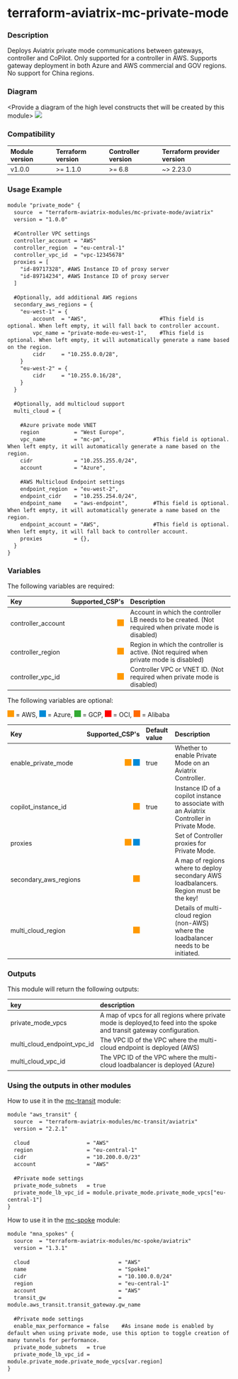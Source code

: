# terraform-aviatrix-mc-private-mode

### Description
Deploys Aviatrix private mode communications between gateways, controller and CoPilot. Only supported for a controller in AWS.
Supports gateway deployment in both Azure and AWS commercial and GOV regions. No support for China regions.

### Diagram
\<Provide a diagram of the high level constructs thet will be created by this module>
<img src="<IMG URL>"  height="250">

### Compatibility
Module version | Terraform version | Controller version | Terraform provider version
:--- | :--- | :--- | :---
v1.0.0 | >= 1.1.0 | >= 6.8 | ~> 2.23.0

### Usage Example
```hcl
module "private_mode" {
  source  = "terraform-aviatrix-modules/mc-private-mode/aviatrix"
  version = "1.0.0"

  #Controller VPC settings
  controller_account = "AWS"
  controller_region  = "eu-central-1"
  controller_vpc_id  = "vpc-12345678"
  proxies = [
    "id-89717328", #AWS Instance ID of proxy server
    "id-89714234", #AWS Instance ID of proxy server
  ]

  #Optionally, add additional AWS regions
  secondary_aws_regions = {
    "eu-west-1" = {
        account  = "AWS",                       #This field is optional. When left empty, it will fall back to controller account.
        vpc_name = "private-mode-eu-west-1",    #This field is optional. When left empty, it will automatically generate a name based on the region.
        cidr     = "10.255.0.0/28",
    }
    "eu-west-2" = {
        cidr     = "10.255.0.16/28",
    } 
  }

  #Optionally, add multicloud support
  multi_cloud = {

    #Azure private mode VNET
    region           = "West Europe",
    vpc_name         = "mc-pm",               #This field is optional. When left empty, it will automatically generate a name based on the region.
    cidr             = "10.255.255.0/24",
    account          = "Azure",

    #AWS Multicloud Endpoint settings
    endpoint_region  = "eu-west-2",       
    endpoint_cidr    = "10.255.254.0/24",
    endpoint_name    = "aws-endpoint",        #This field is optional. When left empty, it will automatically generate a name based on the region.
    endpoint_account = "AWS",                 #This field is optional. When left empty, it will fall back to controller account.
    proxies          = {},
  }  
}
```

### Variables
The following variables are required:

Key | Supported_CSP's | Description
:-- | --: | :--
controller_account | <img src="https://github.com/terraform-aviatrix-modules/terraform-aviatrix-mc-private-mode/blob/main/img/aws.png?raw=true" title="AWS"> | Account in which the controller LB needs to be created. (Not required when private mode is disabled)
controller_region | <img src="https://github.com/terraform-aviatrix-modules/terraform-aviatrix-mc-private-mode/blob/main/img/aws.png?raw=true" title="AWS"> | Region in which the controller is active. (Not required when private mode is disabled)
controller_vpc_id | <img src="https://github.com/terraform-aviatrix-modules/terraform-aviatrix-mc-private-mode/blob/main/img/aws.png?raw=true" title="AWS"> | Controller VPC or VNET ID. (Not required when private mode is disabled)

The following variables are optional:

<img src="https://github.com/terraform-aviatrix-modules/terraform-aviatrix-mc-private-mode/blob/main/img/aws.png?raw=true" title="AWS"> = AWS, <img src="https://github.com/terraform-aviatrix-modules/terraform-aviatrix-mc-private-mode/blob/main/img/azure.png?raw=true" title="Azure"> = Azure, <img src="https://github.com/terraform-aviatrix-modules/terraform-aviatrix-mc-private-mode/blob/main/img/gcp.png?raw=true" title="GCP"> = GCP, <img src="https://github.com/terraform-aviatrix-modules/terraform-aviatrix-mc-private-mode/blob/main/img/oci.png?raw=true" title="OCI"> = OCI, <img src="https://github.com/terraform-aviatrix-modules/terraform-aviatrix-mc-private-mode/blob/main/img/alibaba.png?raw=true" title="Alibaba"> = Alibaba

Key | Supported_CSP's | Default value | Description
:-- | --: | :-- | :--
enable_private_mode | <img src="https://github.com/terraform-aviatrix-modules/terraform-aviatrix-mc-private-mode/blob/main/img/aws.png?raw=true" title="AWS"> <img src="https://github.com/terraform-aviatrix-modules/terraform-aviatrix-mc-private-mode/blob/main/img/azure.png?raw=true" title="Azure"> | true | Whether to enable Private Mode on an Aviatrix Controller.
copilot_instance_id | <img src="https://github.com/terraform-aviatrix-modules/terraform-aviatrix-mc-private-mode/blob/main/img/aws.png?raw=true" title="AWS"> | true | Instance ID of a copilot instance to associate with an Aviatrix Controller in Private Mode.
proxies | <img src="https://github.com/terraform-aviatrix-modules/terraform-aviatrix-mc-private-mode/blob/main/img/aws.png?raw=true" title="AWS"> <img src="https://github.com/terraform-aviatrix-modules/terraform-aviatrix-mc-private-mode/blob/main/img/azure.png?raw=true" title="Azure"> | | Set of Controller proxies for Private Mode.
secondary_aws_regions | <img src="https://github.com/terraform-aviatrix-modules/terraform-aviatrix-mc-private-mode/blob/main/img/aws.png?raw=true" title="AWS"> | | A map of regions where to deploy secondary AWS loadbalancers. Region must be the key!
multi_cloud_region | <img src="https://github.com/terraform-aviatrix-modules/terraform-aviatrix-mc-private-mode/blob/main/img/aws.png?raw=true" title="AWS"> | | Details of multi-cloud region (non-AWS) where the loadbalancer needs to be initiated.

### Outputs
This module will return the following outputs:

key | description
:---|:---
private_mode_vpcs | A map of vpcs for all regions where private mode is deployed,to feed into the spoke and transit gateway configuration.
multi_cloud_endpoint_vpc_id | The VPC ID of the VPC where the multi-cloud endpoint is deployed (AWS)
multi_cloud_vpc_id | The VPC ID of the VPC where the multi-cloud loadbalancer is deployed (Azure)

### Using the outputs in other modules

How to use it in the [mc-transit](https://github.com/terraform-aviatrix-modules/terraform-aviatrix-mc-transit) module:
```hcl
module "aws_transit" {
  source  = "terraform-aviatrix-modules/mc-transit/aviatrix"
  version = "2.2.1"  
  
  cloud                  = "AWS"
  region                 = "eu-central-1"
  cidr                   = "10.200.0.0/23"
  account                = "AWS"

  #Private mode settings
  private_mode_subnets   = true
  private_mode_lb_vpc_id = module.private_mode.private_mode_vpcs["eu-central-1"]
}
```

How to use it in the [mc-spoke](https://github.com/terraform-aviatrix-modules/terraform-aviatrix-mc-spoke) module:
```hcl
module "mna_spokes" {
  source  = "terraform-aviatrix-modules/mc-spoke/aviatrix"
  version = "1.3.1"

  cloud                            = "AWS"
  name                             = "Spoke1"
  cidr                             = "10.100.0.0/24"
  region                           = "eu-central-1"
  account                          = "AWS"
  transit_gw                       = module.aws_transit.transit_gateway.gw_name

  #Private mode settings
  enable_max_performance = false    #As insane mode is enabled by default when using private mode, use this option to toggle creation of many tunnels for performance.
  private_mode_subnets   = true
  private_mode_lb_vpc_id = module.private_mode.private_mode_vpcs[var.region]
}
```